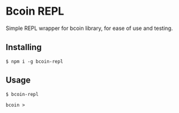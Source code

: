 Bcoin REPL
===

Simple REPL wrapper for bcoin library, for ease of use and testing.


## Installing
```
$ npm i -g bcoin-repl
```

## Usage
```
$ bcoin-repl

bcoin >
```
